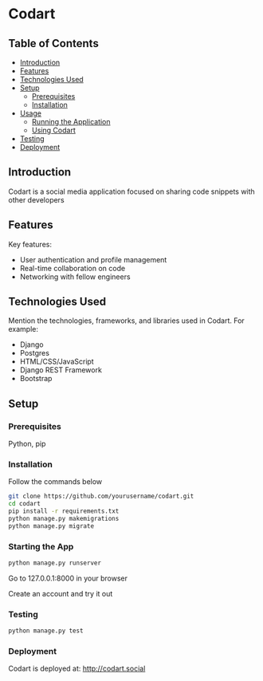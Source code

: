 # Codart

## Table of Contents

- [Introduction](#introduction)
- [Features](#features)
- [Technologies Used](#technologies-used)
- [Setup](#setup)
  - [Prerequisites](#prerequisites)
  - [Installation](#installation)
- [Usage](#usage)
  - [Running the Application](#running-the-application)
  - [Using Codart](#using-codart)
- [Testing](#testing)
- [Deployment](#deployment)

## Introduction

Codart is a social media application focused on sharing code snippets with other developers

## Features

Key features:
- User authentication and profile management
- Real-time collaboration on code
- Networking with fellow engineers

## Technologies Used

Mention the technologies, frameworks, and libraries used in Codart. For example:
- Django
- Postgres
- HTML/CSS/JavaScript
- Django REST Framework
- Bootstrap

## Setup

### Prerequisites

Python,
pip

### Installation

Follow the commands below

```bash
git clone https://github.com/yourusername/codart.git
cd codart
pip install -r requirements.txt
python manage.py makemigrations
python manage.py migrate
```

### Starting the App

```bash
python manage.py runserver
```

Go to 127.0.0.1:8000 in your browser

Create an account and try it out

### Testing

```bash
python manage.py test
```

### Deployment

Codart is deployed at: http://codart.social

